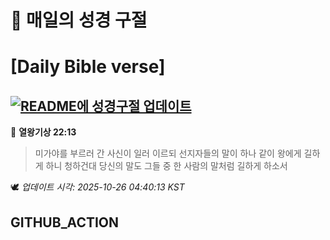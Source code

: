 # 🙏 매일의 성경 구절
# [Daily Bible verse]
## [![README에 성경구절 업데이트](https://github.com/DONGSUKA/first_test/actions/workflows/update-readme-bible.yml/badge.svg)](https://github.com/DONGSUKA/first_test/actions/workflows/update-readme-bible.yml)
<!-- START_BIBLE_VERSE -->
📖 **열왕기상 22:13**
> 미가야를 부르러 간 사신이 일러 이르되 선지자들의 말이 하나 같이 왕에게 길하게 하니 청하건대 당신의 말도 그들 중 한 사람의 말처럼 길하게 하소서

🕊️ _업데이트 시각: 2025-10-26 04:40:13 KST_
  <!-- END_BIBLE_VERSE -->
## GITHUB_ACTION
